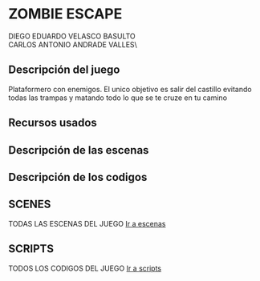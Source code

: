 # ZOMBIE ESCAPE


DIEGO EDUARDO VELASCO BASULTO\
CARLOS ANTONIO ANDRADE VALLES\

## Descripción del juego
Plataformero con enemigos.
El unico objetivo es salir del castillo evitando todas las trampas y matando todo lo que se te cruze en tu camino


## Recursos usados

## Descripción de las escenas

## Descripción de los codigos


## SCENES 
TODAS LAS ESCENAS DEL JUEGO
[Ir a escenas](https://github.com/DVelasco9/game/tree/master/SCENES)

## SCRIPTS 
TODOS LOS CODIGOS DEL JUEGO
[Ir a scripts](https://github.com/DVelasco9/game/tree/master/SCRIPTS)
